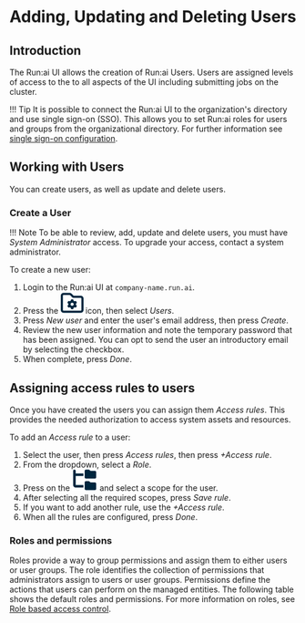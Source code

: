 # Adding, Updating and Deleting Users

## Introduction

The Run:ai UI allows the creation of Run:ai Users. Users are assigned levels of access to the to all aspects of the UI including submitting jobs on the cluster.

!!! Tip
    It is possible to connect the Run:ai UI to the organization's directory and use single sign-on (SSO). This allows you to set Run:ai roles for users and groups from the organizational directory. For further information see [single sign-on configuration](../runai-setup/authentication/sso.md).

## Working with Users

You can create users, as well as update and delete users.

### Create a User

!!! Note
    To be able to review, add, update and delete users, you must have *System Administrator* access. To upgrade your access, contact a system administrator.

To create a new user:

1. Login to the Run:ai UI at `company-name.run.ai`.
2. Press the ![Tools and Settings](img/tools-and-settings.svg) icon, then select *Users*.
3. Press *New user* and enter the user's email address, then press *Create*.
4. Review the new user information and note the temporary password that has been assigned. You can opt to send the user an introductory email by selecting the checkbox.
5. When complete, press *Done*.

## Assigning access rules to users

Once you have created the users you can assign them *Access rules*. This provides the needed authorization to access system assets and resources.

To add an *Access rule* to a user:

1. Select the user, then press *Access rules*, then press *+Access rule*.
2. From the dropdown, select a *Role*.
3. Press on the ![Scope](../../images/scope-icon.svg) and select a scope for the user.
4. After selecting all the required scopes, press *Save rule*.
5. If you want to add another rule, use the *+Access rule*.
6. When all the rules are configured, press *Done*.

### Roles and permissions

Roles provide a way to group permissions and assign them to either users or user groups. The role identifies the collection of permissions that administrators assign to users or user groups. Permissions define the actions that users can perform on the managed entities. The following table shows the default roles and permissions. For more information on roles, see [Role based access control](../runai-setup/access-control/rbac.md).

